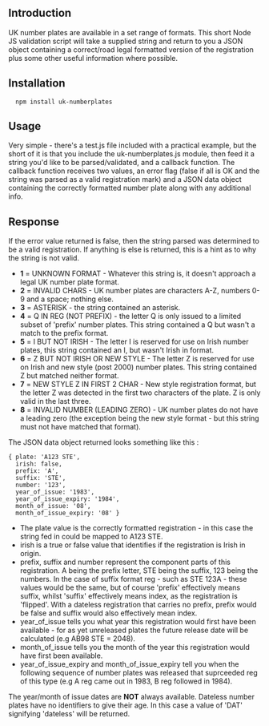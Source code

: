 ## Introduction

UK number plates are available in a set range of formats. This short Node JS validation script will take a supplied string and return to you a JSON object containing a correct/road legal formatted version of the registration plus some other useful information where possible.

## Installation

```                                                       
  npm install uk-numberplates
```

## Usage

Very simple - there's a test.js file included with a practical example, but the short of it is that you include the uk-numberplates.js module, then feed it a string you'd like to be parsed/validated, and a callback function. The callback function receives two values, an error flag (false if all is OK and the string was parsed as a valid registration mark) and a JSON data object containing the correctly formatted number plate along with any additional info.

## Response

If the error value returned is false, then the string parsed was determined to be a valid registration. If anything is else is returned, this is a hint as to why the string is not valid.

 * **1** = UNKNOWN FORMAT - Whatever this string is, it doesn't approach a legal UK number plate format.
 * **2** = INVALID CHARS - UK number plates are characters A-Z, numbers 0-9 and a space; nothing else.
 * **3** = ASTERISK - the string contained an asterisk.
 * **4** = Q IN REG (NOT PREFIX) - the letter Q is only issued to a limited subset of 'prefix' number plates. This string contained a Q but wasn't a match to the prefix format.
 * **5** = I BUT NOT IRISH - The letter I is reserved for use on Irish number plates, this string contained an I, but wasn't Irish in format.
 * **6** = Z BUT NOT IRISH OR NEW STYLE - The letter Z is reserved for use on Irish and new style (post 2000) number plates. This string contained Z but matched neither format.
 * **7** = NEW STYLE Z IN FIRST 2 CHAR - New style registration format, but the letter Z was detected in the first two characters of the plate. Z is only valid in the last three.
 * **8** = INVALID NUMBER (LEADING ZERO) - UK number plates do not have a leading zero (the exception being the new style format - but this string must not have matched that format).

The JSON data object returned looks something like this :

```
{ plate: 'A123 STE',
  irish: false,
  prefix: 'A',
  suffix: 'STE',
  number: '123',
  year_of_issue: '1983',
  year_of_issue_expiry: '1984',
  month_of_issue: '08',
  month_of_issue_expiry: '08' }
```

 * The plate value is the correctly formatted registration - in this case the string fed in could be mapped to A123 STE.
 * irish is a true or false value that identifies if the registration is Irish in origin.
 * prefix, suffix and number represent the component parts of this registration. A being the prefix letter, STE being the suffix, 123 being the numbers. In the case of suffix format reg - such as STE 123A - these values would be the same, but of course 'prefix' effectively means suffix, whilst 'suffix' effectively means index, as the registration is 'flipped'. With a dateless registration that carries no prefix, prefix would be false and suffix would also effectively mean index.
 * year_of_issue tells you what year this registration would first have been available - for as yet unreleased plates the future release date will be calculated (e.g AB98 STE = 2048).
 * month_of_issue tells you the month of the year this registration would have first been available.
 * year_of_issue_expiry and month_of_issue_expiry tell you when the following sequence of number plates was released that suprceeded reg of this type (e.g A reg came out in 1983, B reg followed in 1984).

The year/month of issue dates are **NOT** always available. Dateless number plates have no identifiers to give their age. In this case a value of 'DAT' signifying 'dateless' will be returned.
